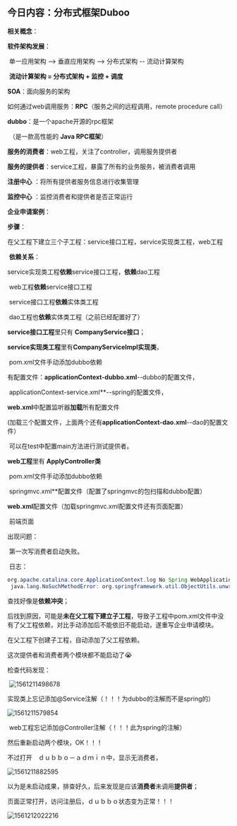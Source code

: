 ## 今日内容：分布式框架Duboo

**相关概念**：

**软件架构发展**：

​	单一应用架构 --> 垂直应用架构 --> 分布式架构 -- 流动计算架构

​	**流动计算架构 = 分布式架构 + 监控 + 调度**

**SOA**：面向服务的架构

​	如何通过web调用服务：**RPC**（服务之间的远程调用，remote procedure call）

**dubbo**：是一个apache开源的rpc框架

​		（是一款高性能的 **Java RPC框架**）

**服务的消费者**：web工程，关注了controller，调用服务提供者

**服务的提供者**：service工程，暴露了所有的业务服务，被消费者调用

**注册中心**        ：将所有提供者服务信息进行收集管理

**监控中心**        ：监控消费者和提供者是否正常运行

**企业申请案例**：

**步骤**：

​	在父工程下建立三个子工程：service接口工程，service实现类工程，web工程

​	**依赖关系**：

​	service实现类工程**依赖**service接口工程，**依赖**dao工程

​	web工程**依赖**service接口工程

​	service接口工程**依赖**实体类工程

​	dao工程也**依赖**实体类工程（之前已经配置好了）

**service接口工程**里只有 **CompanyService接口**；

**service实现类工程**里有**CompanyServiceImpl实现类**，

​	pom.xml文件手动添加dubbo依赖

​	有配置文件：**applicationContext-dubbo.xml**--dubbo的配置文件，

​				applicationContext-service.xml**--spring的配置文件，

​				**web.xml**中配置监听器**加载**所有配置文件

​	(加载三个配置文件，上面两个还有**applicationContext-dao.xml**--dao的配置文件）

​	可以在test中配置main方法进行测试提供者。

**web工程**里有	**ApplyController类**

​	pom.xml文件手动添加dubbo依赖

​	springmvc.xml**配置文件（配置了springmvc的包扫描和dubbo配置）

​	**web.xml**配置文件（加载springmvc.xml配置文件还有页面配置）

​	前端页面	

出现问题：

​	第一次写消费者启动失败。

​	日志：

~~~java
org.apache.catalina.core.ApplicationContext.log No Spring WebApplicationInitializer types detected on classpath org.apache.catalina.core.StandardContext.filterStart Exception starting filter [CharacterEncodingFilter]
 java.lang.NoSuchMethodError: org.springframework.util.ObjectUtils.unwrapOptional(Ljava/lang/Object;)Ljava/lang/Object;
~~~

查找好像是**依赖冲突**；

后找到原因，可能是**未在父工程下建立子工程**，导致子工程中pom.xml文件中没有了父工程依赖，对比手动添加后不能依旧不能启动，遂重写企业申请模块。

在父工程下创建子工程，自动添加了父工程依赖。

这次提供者和消费者两个模块都不能启动了😭

检查代码发现：

​	![1561211498678](F:\黑马程序员\MyAtomNotes\images\1561211498678.png)



​		实现类上忘记添加@Service注解（！！！为dubbo的注解而不是spring的）



![1561211579854](F:\黑马程序员\MyAtomNotes\images\1561211579854.png)		

​		web工程忘记添加@Controller注解（！！！此为spring的注解）



然后重新启动两个模块，OK！！！

不过打开　ｄｕｂｂｏ－ａｄｍｉｎ中，显示无消费者，

![1561211882595](F:\黑马程序员\MyAtomNotes\images\1561211882595.png)

以为是未启动成果，排查好久，后来发现是应该**消费者**未调用**提供者**；

页面正常打开，访问注册后，ｄｕｂｂｏ状态变为正常！！！

![1561212022216](F:\黑马程序员\MyAtomNotes\images\1561212022216.png)

